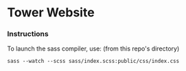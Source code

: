 # Tower Website

### Instructions

To launch the sass compiler, use: (from this repo's directory)

```
sass --watch --scss sass/index.scss:public/css/index.css
```